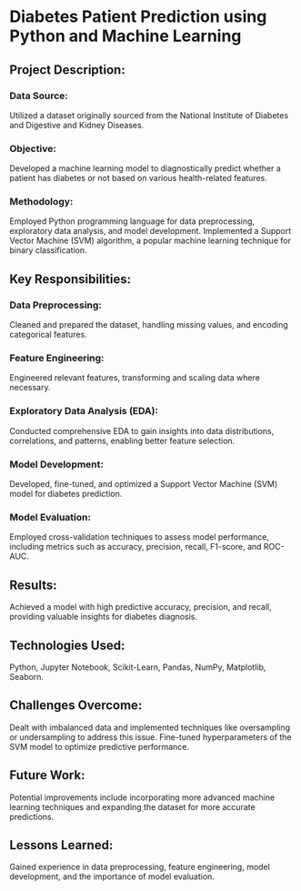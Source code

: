 # Diabetes Patient Prediction using Python and Machine Learning

## Project Description:
### Data Source: 
Utilized a dataset originally sourced from the National Institute of Diabetes and Digestive and Kidney Diseases.
### Objective: 
Developed a machine learning model to diagnostically predict whether a patient has diabetes or not based on various health-related features.
### Methodology: 
Employed Python programming language for data preprocessing, exploratory data analysis, and model development. Implemented a Support Vector Machine (SVM) algorithm, a popular machine learning technique for binary classification.

## Key Responsibilities:
### Data Preprocessing: 
Cleaned and prepared the dataset, handling missing values, and encoding categorical features.
### Feature Engineering: 
Engineered relevant features, transforming and scaling data where necessary.
### Exploratory Data Analysis (EDA): 
Conducted comprehensive EDA to gain insights into data distributions, correlations, and patterns, enabling better feature selection.
### Model Development: 
Developed, fine-tuned, and optimized a Support Vector Machine (SVM) model for diabetes prediction.
### Model Evaluation: 
Employed cross-validation techniques to assess model performance, including metrics such as accuracy, precision, recall, F1-score, and ROC-AUC.

## Results:
Achieved a model with high predictive accuracy, precision, and recall, providing valuable insights for diabetes diagnosis.

## Technologies Used:
Python, Jupyter Notebook, Scikit-Learn, Pandas, NumPy, Matplotlib, Seaborn.

## Challenges Overcome:
Dealt with imbalanced data and implemented techniques like oversampling or undersampling to address this issue.
Fine-tuned hyperparameters of the SVM model to optimize predictive performance.

## Future Work:
Potential improvements include incorporating more advanced machine learning techniques and expanding the dataset for more accurate predictions.

## Lessons Learned:
Gained experience in data preprocessing, feature engineering, model development, and the importance of model evaluation.
